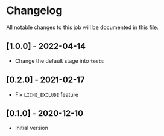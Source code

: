 # Changelog
All notable changes to this job will be documented in this file.

## [1.0.0] - 2022-04-14
* Change the default stage into `tests`

## [0.2.0] - 2021-02-17
* Fix `LICHE_EXCLUDE` feature

## [0.1.0] - 2020-12-10
* Initial version